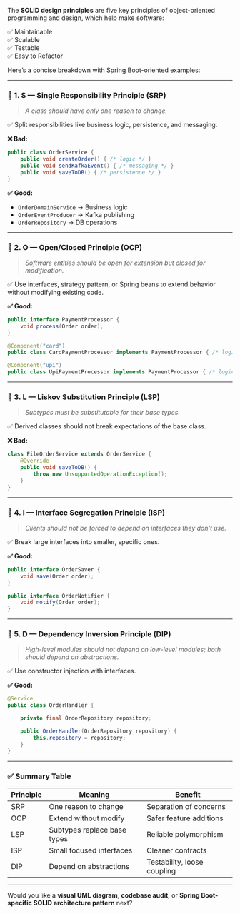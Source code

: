 The **SOLID design principles** are five key principles of object-oriented programming and design, which help make software:

✅ Maintainable  
✅ Scalable  
✅ Testable  
✅ Easy to Refactor

Here’s a concise breakdown with Spring Boot-oriented examples:

---

### 🧱 1. **S** — Single Responsibility Principle (SRP)

> *A class should have only one reason to change.*

✅ Split responsibilities like business logic, persistence, and messaging.

**❌ Bad:**

```java
public class OrderService {
    public void createOrder() { /* logic */ }
    public void sendKafkaEvent() { /* messaging */ }
    public void saveToDB() { /* persistence */ }
}
```

**✅ Good:**

- `OrderDomainService` → Business logic  
- `OrderEventProducer` → Kafka publishing  
- `OrderRepository` → DB operations

---

### 🧱 2. **O** — Open/Closed Principle (OCP)

> *Software entities should be open for extension but closed for modification.*

✅ Use interfaces, strategy pattern, or Spring beans to extend behavior without modifying existing code.

**✅ Good:**

```java
public interface PaymentProcessor {
    void process(Order order);
}

@Component("card")
public class CardPaymentProcessor implements PaymentProcessor { /* logic */ }

@Component("upi")
public class UpiPaymentProcessor implements PaymentProcessor { /* logic */ }
```

---

### 🧱 3. **L** — Liskov Substitution Principle (LSP)

> *Subtypes must be substitutable for their base types.*

✅ Derived classes should not break expectations of the base class.

**❌ Bad:**

```java
class FileOrderService extends OrderService {
    @Override
    public void saveToDB() {
        throw new UnsupportedOperationException();
    }
}
```

---

### 🧱 4. **I** — Interface Segregation Principle (ISP)

> *Clients should not be forced to depend on interfaces they don't use.*

✅ Break large interfaces into smaller, specific ones.

**✅ Good:**

```java
public interface OrderSaver {
    void save(Order order);
}

public interface OrderNotifier {
    void notify(Order order);
}
```

---

### 🧱 5. **D** — Dependency Inversion Principle (DIP)

> *High-level modules should not depend on low-level modules; both should depend on abstractions.*

✅ Use constructor injection with interfaces.

**✅ Good:**

```java
@Service
public class OrderHandler {

    private final OrderRepository repository;

    public OrderHandler(OrderRepository repository) {
        this.repository = repository;
    }
}
```

---

### ✅ Summary Table

| Principle | Meaning                                | Benefit                             |
|----------|----------------------------------------|-------------------------------------|
| SRP       | One reason to change                   | Separation of concerns              |
| OCP       | Extend without modify                  | Safer feature additions             |
| LSP       | Subtypes replace base types            | Reliable polymorphism               |
| ISP       | Small focused interfaces               | Cleaner contracts                   |
| DIP       | Depend on abstractions                 | Testability, loose coupling         |

---

Would you like a **visual UML diagram**, **codebase audit**, or **Spring Boot-specific SOLID architecture pattern** next?
